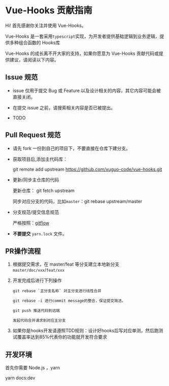 # Vue-Hooks 贡献指南

Hi! 首先感谢你关注并使用 Vue-Hooks。

Vue-Hooks 是一套采用`typescript`实现，为开发者提供基础逻辑到业务逻辑，提供多种组合函数的 Hooks库

Vue-Hooks 的成长离不开大家的支持，如果你愿意为 Vue-Hooks 贡献代码或提供建议，请阅读以下内容。

## Issue 规范
- issue 仅用于提交 Bug 或 Feature 以及设计相关的内容，其它内容可能会被直接关闭。

- 在提交 issue 之前，请搜索相关内容是否已被提出。

- TODO

## Pull Request 规范

- 请先 fork 一份到自己的项目下，不要直接在仓库下建分支。

- 获取项目后,添加主代码库：
    
    git remote add upstream https://github.com/xuguo-code/vue-hooks.git

- 更新/同步主仓库的代码 

    更新仓库： git fetch upstream

    同步对应分支的代码，比如`master`：git rebase upstream/master

- 分支规范/提交信息规范

    严格按照：[gitflow](https://github.com/xuguo-code/vue-hooks/blob/master/.github/gitflows.md)

- **不要提交** `yarn.lock` 文件。
 

## PR操作流程

 1. 根据提交需求，在 master/feat 等分支建立本地新分支 `master/doc/xxx`/`feat/xxx`

 2. 开发完成后进行下列操作
    ```
    git rebase `主分支名称` 对主分支进行线性合并

    git rebase -i 进行commit message的整合，保证提交简洁。

    git push 推送代码到远端

    发起代码合并请求到对应主分支
    ```
 3. 如果你是hooks开发请遵照TDD规则：设计好hooks后写对应单测，然后跑测试覆盖率达到85%代表你的功能就开发符合要求

## 开发环境

首先你需要 Node.js ，yarn

yarn docs:dev